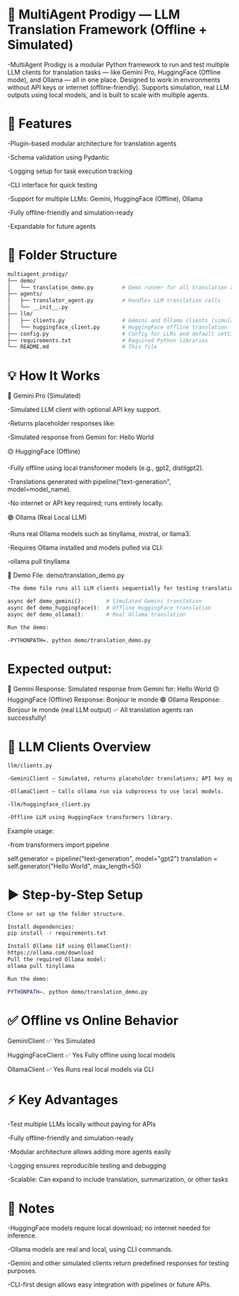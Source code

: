 # 🧠 MultiAgent Prodigy — LLM Translation Framework (Offline + Simulated)

-MultiAgent Prodigy is a modular Python framework to run and test multiple LLM clients for translation tasks — like Gemini Pro, HuggingFace (Offline mode), and Ollama — all in one place. Designed to work in environments without API keys or internet (offline-friendly). Supports simulation, real LLM outputs using local models, and is built to scale with multiple agents.

# 🚀 Features

-Plugin-based modular architecture for translation agents

-Schema validation using Pydantic

-Logging setup for task execution tracking

-CLI interface for quick testing

-Support for multiple LLMs: Gemini, HuggingFace (Offline), Ollama

-Fully offline-friendly and simulation-ready

-Expandable for future agents

# 📁 Folder Structure
```bash
multiagent_prodigy/
├── demo/
│   └── translation_demo.py         # Demo runner for all translation agents
├── agents/
│   ├── translator_agent.py         # Handles LLM translation calls
│   └── __init__.py
├── llm/
│   ├── clients.py                  # Gemini and Ollama clients (simulated/real)
│   └── huggingface_client.py       # HuggingFace offline translation
├── config.py                       # Config for LLMs and default settings
├── requirements.txt                # Required Python libraries
└── README.md                       # This file
```
# 💡 How It Works
🔷 Gemini Pro (Simulated)

-Simulated LLM client with optional API key support.

-Returns placeholder responses like:

-Simulated response from Gemini for: Hello World

🟡 HuggingFace (Offline)

-Fully offline using local transformer models (e.g., gpt2, distilgpt2).

-Translations generated with pipeline("text-generation", model=model_name).

-No internet or API key required; runs entirely locally.

🟢 Ollama (Real Local LLM)

-Runs real Ollama models such as tinyllama, mistral, or llama3.

-Requires Ollama installed and models pulled via CLI:

-ollama pull tinyllama

🧪 Demo File: demo/translation_demo.py
```bash
-The demo file runs all LLM clients sequentially for testing translations.

async def demo_gemini():       # Simulated Gemini translation
async def demo_huggingface():  # Offline HuggingFace translation
async def demo_ollama():       # Real Ollama translation
```
```bash
Run the demo:

-PYTHONPATH=. python demo/translation_demo.py
```

# Expected output:

🔷 Gemini Response: Simulated response from Gemini for: Hello World
🟡 HuggingFace (Offline) Response: Bonjour le monde
🟢 Ollama Response: Bonjour le monde (real LLM output)
✅ All translation agents ran successfully!

# 🧠 LLM Clients Overview
```bash
llm/clients.py

-GeminiClient – Simulated, returns placeholder translations; API key optional.

-OllamaClient – Calls ollama run via subprocess to use local models.

-llm/huggingface_client.py

-Offline LLM using HuggingFace transformers library.
```
Example usage:

-from transformers import pipeline

self.generator = pipeline("text-generation", model="gpt2")
translation = self.generator("Hello World", max_length=50)

# ▶️ Step-by-Step Setup
```bash
Clone or set up the folder structure.

Install dependencies:
pip install -r requirements.txt

Install Ollama (if using OllamaClient):
https://ollama.com/download
Pull the required Ollama model:
ollama pull tinyllama

Run the demo:

PYTHONPATH=. python demo/translation_demo.py
```
# ✅ Offline vs Online Behavior

GeminiClient	✅ Yes	Simulated 

HuggingFaceClient	✅ Yes	Fully offline using local models

OllamaClient	✅ Yes	Runs real local models via CLI

# ⚡ Key Advantages

-Test multiple LLMs locally without paying for APIs

-Fully offline-friendly and simulation-ready

-Modular architecture allows adding more agents easily

-Logging ensures reproducible testing and debugging

-Scalable: Can expand to include translation, summarization, or other tasks

# 📌 Notes

-HuggingFace models require local download; no internet needed for inference.

-Ollama models are real and local, using CLI commands.

-Gemini and other simulated clients return predefined responses for testing purposes.

-CLI-first design allows easy integration with pipelines or future APIs.
